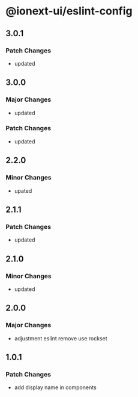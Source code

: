 # @ionext-ui/eslint-config

## 3.0.1

### Patch Changes

- updated

## 3.0.0

### Major Changes

- updated

### Patch Changes

- updated

## 2.2.0

### Minor Changes

- upated

## 2.1.1

### Patch Changes

- updated

## 2.1.0

### Minor Changes

- updated

## 2.0.0

### Major Changes

- adjustment eslint remove use rockset

## 1.0.1

### Patch Changes

- add display name in components
